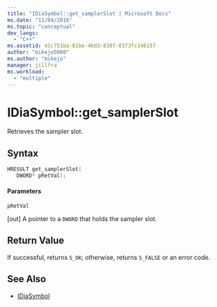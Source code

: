```yaml
---
title: "IDiaSymbol::get_samplerSlot | Microsoft Docs"
ms.date: "11/04/2016"
ms.topic: "conceptual"
dev_langs:
  - "C++"
ms.assetid: 41c751ba-81be-4bd3-838f-8373fc146157
author: "mikejo5000"
ms.author: "mikejo"
manager: jillfra
ms.workload:
  - "multiple"
---
```

# IDiaSymbol::get_samplerSlot
Retrieves the sampler slot.

## Syntax

```C++
HRESULT get_samplerSlot(
   DWORD* pRetVal);
```

#### Parameters
 `pRetVal`

[out] A pointer to a `DWORD` that holds the sampler slot.

## Return Value
 If successful, returns `S_OK`; otherwise, returns `S_FALSE` or an error code.

## See Also
- [IDiaSymbol](../../debugger/debug-interface-access/idiasymbol.md)